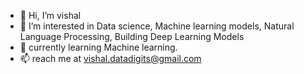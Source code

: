 - 👋 Hi, I’m vishal
- 👀 I’m interested in Data science, Machine learning models, Natural Language Processing, Building Deep Learning Models
- 🌱 currently learning Machine learning. 
- 📫 reach me at vishal.datadigits@gmail.com

<!---
vishalsanjeevuni/vishalsanjeevuni is a ✨ special ✨ repository because its `README.md` (this file) appears on your GitHub profile.
You can click the Preview link to take a look at your changes.
--->
